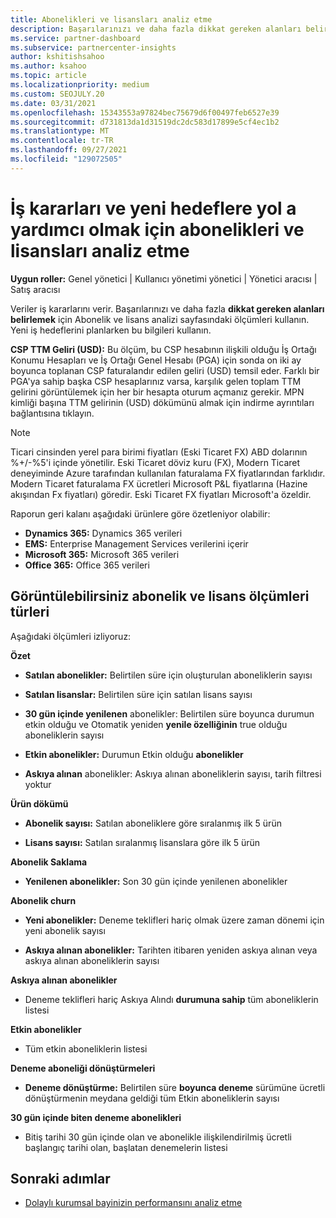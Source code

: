 ```yaml
---
title: Abonelikleri ve lisansları analiz etme
description: Başarılarınızı ve daha fazla dikkat gereken alanları belirlemek için Abonelik ve lisans analizi sayfasındaki ölçümleri nasıl kullanabileceğinizi öğrenin.
ms.service: partner-dashboard
ms.subservice: partnercenter-insights
author: kshitishsahoo
ms.author: ksahoo
ms.topic: article
ms.localizationpriority: medium
ms.custom: SEOJULY.20
ms.date: 03/31/2021
ms.openlocfilehash: 15343553a97824bec75679d6f00497feb6527e39
ms.sourcegitcommit: d731813da1d31519dc2dc583d17899e5cf4ec1b2
ms.translationtype: MT
ms.contentlocale: tr-TR
ms.lasthandoff: 09/27/2021
ms.locfileid: "129072505"
---
```

# <a name="analyze-subscriptions-and-licenses-to-help-you-drive-business-decisions-and-new-goals"></a>İş kararları ve yeni hedeflere yol a yardımcı olmak için abonelikleri ve lisansları analiz etme

**Uygun roller:** Genel yönetici | Kullanıcı yönetimi yönetici | Yönetici aracısı | Satış aracısı

Veriler iş kararlarını verir. Başarılarınızı ve daha fazla **dikkat gereken alanları belirlemek** için Abonelik ve lisans analizi sayfasındaki ölçümleri kullanın. Yeni iş hedeflerini planlarken bu bilgileri kullanın.

**CSP TTM Geliri (USD):** Bu ölçüm, bu CSP hesabının ilişkili olduğu İş Ortağı Konumu Hesapları ve İş Ortağı Genel Hesabı (PGA) için sonda on iki ay boyunca toplanan CSP faturalandır edilen geliri (USD) temsil eder. Farklı bir PGA'ya sahip başka CSP hesaplarınız varsa, karşılık gelen toplam TTM gelirini görüntülemek için her bir hesapta oturum açmanız gerekir.  MPN kimliği başına TTM gelirinin (USD) dökümünü almak için indirme ayrıntıları bağlantısına tıklayın.

>[!NOTE]
>Ticari cinsinden yerel para birimi fiyatları (Eski Ticaret FX) ABD dolarının %+/-%5'i içinde yönetilir. Eski Ticaret döviz kuru (FX), Modern Ticaret deneyiminde Azure tarafından kullanılan faturalama FX fiyatlarından farklıdır. Modern Ticaret faturalama FX ücretleri Microsoft P&L fiyatlarına (Hazine akışından Fx fiyatları) göredir. Eski Ticaret FX fiyatları Microsoft'a özeldir.


Raporun geri kalanı aşağıdaki ürünlere göre özetleniyor olabilir:

 - **Dynamics 365:** Dynamics 365 verileri  
 - **EMS:** Enterprise Management Services verilerini içerir  
 - **Microsoft 365:** Microsoft 365 verileri  
 - **Office 365:** Office 365 verileri  


## <a name="types-of-subscription-and-license-metrics-you-can-view"></a>Görüntülebilirsiniz abonelik ve lisans ölçümleri türleri

Aşağıdaki ölçümleri izliyoruz:

**Özet**  
 - **Satılan abonelikler:** Belirtilen süre için oluşturulan aboneliklerin sayısı  
  
 - **Satılan lisanslar:** Belirtilen süre için satılan lisans sayısı  
  
 - **30 gün içinde yenilenen** abonelikler: Belirtilen süre boyunca durumun etkin olduğu ve Otomatik yeniden **yenile özelliğinin** true olduğu aboneliklerin sayısı
 
 - **Etkin abonelikler:** Durumun Etkin olduğu **abonelikler**  
 
 - **Askıya alınan** abonelikler: Askıya alınan aboneliklerin sayısı, tarih filtresi yoktur  

**Ürün dökümü**
  
 - **Abonelik sayısı:** Satılan aboneliklere göre sıralanmış ilk 5 ürün  
 
 - **Lisans sayısı:** Satılan sıralanmış lisanslara göre ilk 5 ürün

**Abonelik Saklama**

 - **Yenilenen abonelikler:** Son 30 gün içinde yenilenen abonelikler  

**Abonelik churn**  
 - **Yeni abonelikler:** Deneme teklifleri hariç olmak üzere zaman dönemi için yeni abonelik sayısı  
 
 - **Askıya alınan abonelikler:** Tarihten itibaren yeniden askıya alınan veya askıya alınan aboneliklerin sayısı  

**Askıya alınan abonelikler** 
 
 - Deneme teklifleri hariç Askıya Alındı **durumuna sahip** tüm aboneliklerin listesi  
  
**Etkin abonelikler**

 - Tüm etkin aboneliklerin listesi  

**Deneme aboneliği dönüştürmeleri**  

 - **Deneme dönüştürme:** Belirtilen süre **boyunca deneme** sürümüne ücretli dönüştürmenin meydana geldiği tüm Etkin aboneliklerin sayısı  

**30 gün içinde biten deneme abonelikleri**  

 - Bitiş tarihi 30 gün içinde olan ve abonelikle ilişkilendirilmiş ücretli başlangıç tarihi olan, başlatan denemelerin listesi  



## <a name="next-steps"></a>Sonraki adımlar

- [Dolaylı kurumsal bayinizin performansını analiz etme](analyze-indirect-resellers.md)